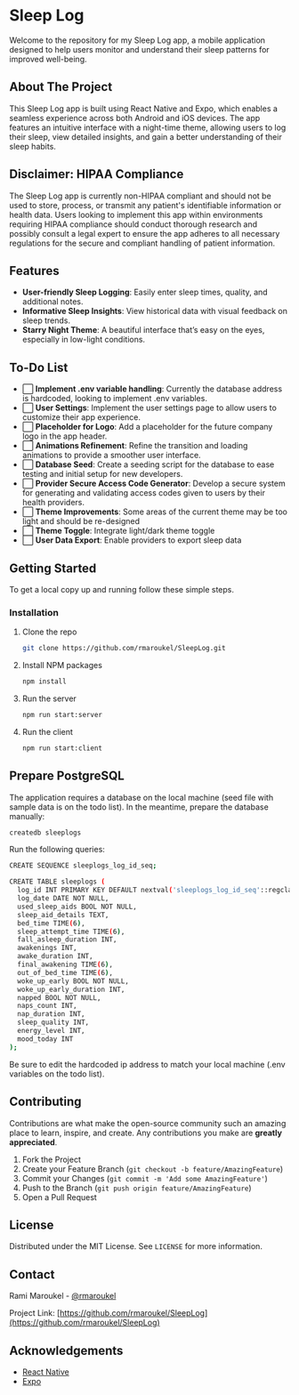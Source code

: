 
# Sleep Log

Welcome to the repository for my Sleep Log app, a mobile application designed to help users monitor and understand their sleep patterns for improved well-being.

## About The Project

This Sleep Log app is built using React Native and Expo, which enables a seamless experience across both Android and iOS devices. The app features an intuitive interface with a night-time theme, allowing users to log their sleep, view detailed insights, and gain a better understanding of their sleep habits.

## Disclaimer: HIPAA Compliance

The Sleep Log app is currently non-HIPAA compliant and should not be used to store, process, or transmit any patient's identifiable information or health data. Users looking to implement this app within environments requiring HIPAA compliance should conduct thorough research and possibly consult a legal expert to ensure the app adheres to all necessary regulations for the secure and compliant handling of patient information.

## Features

- **User-friendly Sleep Logging**: Easily enter sleep times, quality, and additional notes.
- **Informative Sleep Insights**: View historical data with visual feedback on sleep trends.
- **Starry Night Theme**: A beautiful interface that’s easy on the eyes, especially in low-light conditions.


## To-Do List

- ⬜ **Implement .env variable handling**: Currently the database address is hardcoded, looking to implement .env variables.
- ⬜ **User Settings**: Implement the user settings page to allow users to customize their app experience.
- ⬜ **Placeholder for Logo**: Add a placeholder for the future company logo in the app header.
- ⬜ **Animations Refinement**: Refine the transition and loading animations to provide a smoother user interface.
- ⬜ **Database Seed**: Create a seeding script for the database to ease testing and initial setup for new developers.
- ⬜ **Provider Secure Access Code Generator**: Develop a secure system for generating and validating access codes given to users by their health providers.
- ⬜ **Theme Improvements**: Some areas of the current theme may be too light and should be re-designed
- ⬜ **Theme Toggle**: Integrate light/dark theme toggle
- ⬜ **User Data Export**: Enable providers to export sleep data



## Getting Started

To get a local copy up and running follow these simple steps.

### Installation

1. Clone the repo
   ```sh
   git clone https://github.com/rmaroukel/SleepLog.git
   ```
2. Install NPM packages
   ```sh
   npm install
   ```
3. Run the server
   ```sh
   npm run start:server
   ```
4. Run the client
   ```sh
   npm run start:client
   ```

## Prepare PostgreSQL

The application requires a database on the local machine (seed file with sample data is on the todo list).
In the meantime, prepare the database manually:

```sh
createdb sleeplogs
```
Run the following queries:
```sh
CREATE SEQUENCE sleeplogs_log_id_seq;
```

```sh
CREATE TABLE sleeplogs (
  log_id INT PRIMARY KEY DEFAULT nextval('sleeplogs_log_id_seq'::regclass),
  log_date DATE NOT NULL,
  used_sleep_aids BOOL NOT NULL,
  sleep_aid_details TEXT,
  bed_time TIME(6),
  sleep_attempt_time TIME(6),
  fall_asleep_duration INT,
  awakenings INT,
  awake_duration INT,
  final_awakening TIME(6),
  out_of_bed_time TIME(6),
  woke_up_early BOOL NOT NULL,
  woke_up_early_duration INT,
  napped BOOL NOT NULL,
  naps_count INT,
  nap_duration INT,
  sleep_quality INT,
  energy_level INT,
  mood_today INT
);
```

Be sure to edit the hardcoded ip address to match your local machine (.env variables on the todo list).

## Contributing

Contributions are what make the open-source community such an amazing place to learn, inspire, and create. Any contributions you make are **greatly appreciated**.

1. Fork the Project
2. Create your Feature Branch (`git checkout -b feature/AmazingFeature`)
3. Commit your Changes (`git commit -m 'Add some AmazingFeature'`)
4. Push to the Branch (`git push origin feature/AmazingFeature`)
5. Open a Pull Request

## License

Distributed under the MIT License. See `LICENSE` for more information.

## Contact

Rami Maroukel - [@rmaroukel](https://www.linkedin.com/in/rmaroukel/)

Project Link: [https://github.com/rmaroukel/SleepLog](https://github.com/rmaroukel/SleepLog)

## Acknowledgements

- [React Native](https://reactnative.dev/)
- [Expo](https://expo.io/)
